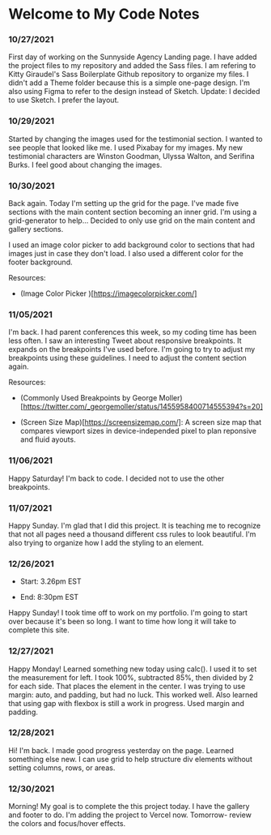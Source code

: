 # Welcome to My Code Notes

### 10/27/2021

First day of working on the Sunnyside Agency Landing page. I have added the project files to my repository and added the Sass files. I am refering to Kitty Giraudel's Sass Boilerplate Github repository to organize my files. I didn't add a Theme folder because this is a simple one-page design. I'm also using Figma to refer to the design instead of Sketch. Update: I decided to use Sketch. I prefer the layout.

### 10/29/2021

Started by changing the images used for the testimonial section. I wanted to see people that looked like me. I used Pixabay for my images. My new testimonial characters are Winston Goodman, Ulyssa Walton, and Serifina Burks. I feel good about changing the images.

### 10/30/2021

Back again. Today I'm setting up the grid for the page. I've made five sections with the main content section becoming an inner grid. I'm using a grid-generator to help... Decided to only use grid on the main content and gallery sections.

I used an image color picker to add background color to sections that had images just in case they don't load. I also used a different color for the footer background.

Resources:

- (Image Color Picker )[https://imagecolorpicker.com/]

### 11/05/2021

I'm back. I had parent conferences this week, so my coding time has been less often. I saw an interesting Tweet about responsive breakpoints. It expands on the breakpoints I've used before. I'm going to try to adjust my breakpoints using these guidelines. I need to adjust the content section again.

Resources:

- (Commonly Used Breakpoints by George Moller)[https://twitter.com/_georgemoller/status/1455958400714555394?s=20]

- (Screen Size Map)[https://screensizemap.com/]: A screen size map that compares viewport sizes in device-independed pixel to plan reponsive and fluid ayouts.

### 11/06/2021

Happy Saturday! I'm back to code. I decided not to use the other breakpoints.

### 11/07/2021

Happy Sunday. I'm glad that I did this project. It is teaching me to recognize that not all pages need a thousand different css rules to look beautiful. I'm also trying to organize how I add the styling to an element.

### 12/26/2021

- Start: 3.26pm EST

* End: 8:30pm EST

Happy Sunday! I took time off to work on my portfolio. I'm going to start over because it's been so long. I want to time how long it will take to complete this site.

### 12/27/2021

Happy Monday! Learned something new today using calc(). I used it to set the measurement for left. I took 100%, subtracted 85%, then divided by 2 for each side. That places the element in the center. I was trying to use margin: auto, and padding, but had no luck. This worked well. Also learned that using gap with flexbox is still a work in progress. Used margin and padding.

### 12/28/2021

Hi! I'm back. I made good progress yesterday on the page. Learned something else new. I can use grid to help structure div elements without setting columns, rows, or areas.

### 12/30/2021

Morning! My goal is to complete the this project today. I have the gallery and footer to do. I'm adding the project to Vercel now. Tomorrow- review the colors and focus/hover effects.
